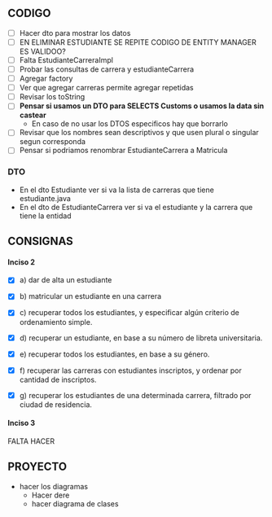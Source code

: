 ## CODIGO
 - [ ] Hacer dto para mostrar los datos
 - [ ] EN ELIMINAR ESTUDIANTE SE REPITE CODIGO DE ENTITY MANAGER ES VALIDOO? 
 - [ ] Falta EstudianteCarreraImpl
 - [ ] Probar las consultas de carrera y estudianteCarrera 
 - [ ] Agregar factory
 - [ ] Ver que agregar carreras permite agregar repetidas
 - [ ] Revisar los toString
 - [ ] **Pensar si usamos un DTO para SELECTS Customs o usamos la data sin castear**
     - En caso de no usar los DTOS especificos hay que borrarlo 
 - [ ] Revisar que los nombres sean descriptivos y que usen plural o singular segun corresponda
 - [ ] Pensar si podriamos renombrar EstudianteCarrera a Matricula
 
 ### DTO
- En el dto Estudiante ver si va la lista de carreras que tiene estudiante.java
- En el dto de EstudianteCarrera ver si va el estudiante y la carrera que tiene la entidad


## CONSIGNAS
#### Inciso 2 
- [x] a) dar de alta un estudiante
- [x] b) matricular un estudiante en una carrera
- [X] c) recuperar todos los estudiantes, y especificar algún criterio de ordenamiento simple.
- [X] d) recuperar un estudiante, en base a su número de libreta universitaria.
- [x] e) recuperar todos los estudiantes, en base a su género.
- [x] f) recuperar las carreras con estudiantes inscriptos, y ordenar por cantidad de inscriptos.
- [x] g) recuperar los estudiantes de una determinada carrera, filtrado por ciudad de residencia.


#### Inciso 3
 FALTA HACER

## PROYECTO
 - hacer los diagramas
   - Hacer dere
   - hacer diagrama de clases
   
